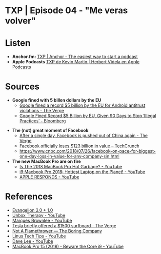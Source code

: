 # TXP | Episode 04 - "Me veras volver"

# Listen

- **Anchor.fm:**  [TXP | Anchor - The easiest way to start a podcast](https://anchor.fm/txpod)
- **Apple Podcasts** [TXP de Kevin Martin | Herbert Videla en Apple Podcasts](https://itunes.apple.com/pe/podcast/txp/id1338395451?mt=2)

# Sources

* **Google fined with 5 billon dollars by the EU**
	* [Google fined a record $5 billion by the EU for Android antitrust violations - The Verge](https://www.theverge.com/2018/7/18/17580694/google-android-eu-fine-antitrust)
	* [Google Fined Record $5 Billion by EU, Given 90 Days to Stop ‘Illegal Practices’ - Bloomberg](https://www.bloomberg.com/news/articles/2018-07-17/google-said-to-have-11th-hour-call-with-eu-ahead-of-android-fine)
- **The (not) great moment of Facebook**
	- [After a single day, Facebook is pushed out of China again - The Verge](https://www.theverge.com/2018/7/25/17612162/facebook-technology-subsidiary-blocked-china-censor)
	- [Facebook officially loses $123 billion in value – TechCrunch](https://techcrunch.com/2018/07/26/facebook-officially-loses-123-billion-in-value/)
	- https://www.cnbc.com/2018/07/26/facebook-on-pace-for-biggest-one-day-loss-in-value-for-any-company-sin.html
- **The new MacBook Pro are on fire**
	- [Is The 2018 MacBook Pro Hot Garbage? - YouTube](https://www.youtube.com/watch?v=11YUkJCf6_w)
	- [i9 Macbook Pro 2018: Hottest Laptop on the Planet! - YouTube](https://www.youtube.com/watch?v=cVCRAKDt21E)
	- [APPLE RESPONDS - YouTube](https://www.youtube.com/watch?v=M47IYjvEGso)

# References
- [Evangelion 3.0 + 1.0](http://www.evangelion.co.jp/)
- [Unbox Therapy - YouTube](https://www.youtube.com/user/unboxtherapy)
- [Marques Brownlee - YouTube](https://www.youtube.com/user/marquesbrownlee)
- [Tesla briefly offered a $1500 surfboard  - The Verge](https://www.theverge.com/2018/7/29/17627664/tesla-surfboard-sold-out-merchandise)
- [Not A Flamethrower — The Boring Company](https://www.boringcompany.com/not-a-flamethrower/)
- [Linus Tech Tips - YouTube](https://www.youtube.com/user/LinusTechTips)
- [Dave Lee - YouTube](https://www.youtube.com/channel/UCVYamHliCI9rw1tHR1xbkfw)
- [MacBook Pro 15 (2018) - Beware the Core i9 - YouTube](https://www.youtube.com/watch?v=Dx8J125s4cg)

